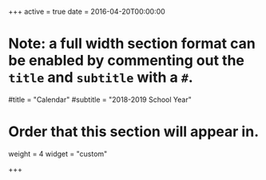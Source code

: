 +++
active = true
date = 2016-04-20T00:00:00

# Note: a full width section format can be enabled by commenting out the `title` and `subtitle` with a `#`.
#title = "Calendar"
#subtitle = "2018-2019 School Year"

# Order that this section will appear in.
weight = 4
widget = "custom"

+++

<div id='calendar'>
</div>
